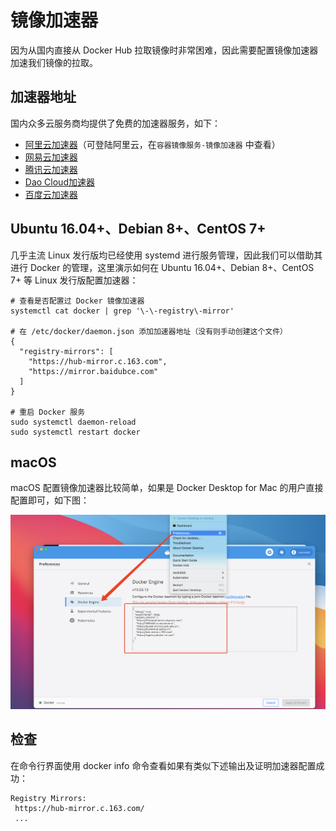 # 镜像加速器

因为从国内直接从 Docker Hub 拉取镜像时非常困难，因此需要配置镜像加速器加速我们镜像的拉取。

## 加速器地址

国内众多云服务商均提供了免费的加速器服务，如下：

* [阿里云加速器](https://www.aliyun.com/)（可登陆阿里云，在`容器镜像服务-镜像加速器` 中查看）
* [网易云加速器](https://hub-mirror.c.163.com/)
* [腾讯云加速器](https://mirror.ccs.tencentyun.com/)
* [Dao Cloud加速器](http://f1361db2.m.daocloud.io)
* [百度云加速器](https://mirror.baidubce.com)

## Ubuntu 16.04+、Debian 8+、CentOS 7+

几乎主流 Linux 发行版均已经使用 systemd 进行服务管理，因此我们可以借助其进行 Docker 的管理，这里演示如何在 Ubuntu 16.04+、Debian 8+、CentOS 7+ 等 Linux 发行版配置加速器：

```text
# 查看是否配置过 Docker 镜像加速器
systemctl cat docker | grep '\-\-registry\-mirror'

# 在 /etc/docker/daemon.json 添加加速器地址（没有则手动创建这个文件）
{
  "registry-mirrors": [
    "https://hub-mirror.c.163.com",
    "https://mirror.baidubce.com"
  ]
}

# 重启 Docker 服务
sudo systemctl daemon-reload
sudo systemctl restart docker
```

## macOS

macOS 配置镜像加速器比较简单，如果是 Docker Desktop for Mac 的用户直接配置即可，如下图：

![](../.gitbook/assets/image%20%287%29.png)

## 检查

 在命令行界面使用 docker info 命令查看如果有类似下述输出及证明加速器配置成功：

```text
Registry Mirrors:
 https://hub-mirror.c.163.com/
 ...
```

